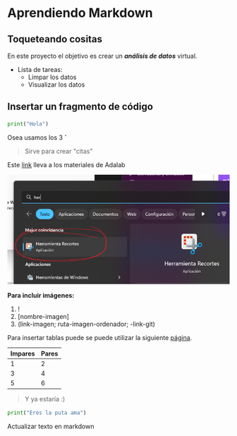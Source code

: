 # Aprendiendo Markdown

## Toqueteando cositas
En este proyecto el objetivo es crear un ***análisis de datos*** virtual.
- Lista de tareas:
    - Limpar los datos
    - Visualizar los datos


## Insertar un fragmento de código
```python
print("Hola")
```
Osea usamos los 3 **`**

> Sirve para crear "citas"

Este [link](https://books.adalab.es/materiales-d.a.-promo-d/MPxNHee6q7eZ6OGz2Dgx/) lleva a los materiales de Adalab

![imagen](imagenes/Imagen-de-prueba.png)

**Para incluir imágenes:**
1. !
2. [nombre-imagen]
3. (link-imagen; ruta-imagen-ordenador; -link-git)

Para insertar tablas puede se puede utilizar la siguiente [página](https://www.tablesgenerator.com/markdown_tables).

| Impares | Pares  | 
|---------|--------|
| 1       | 2      |
| 3       | 4      |
| 5       | 6      |

> Y ya estaría :)

```python
print("Eres la puta ama")
```
Actualizar texto en markdown
